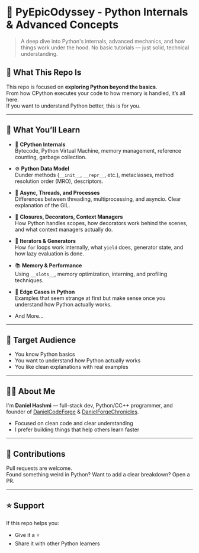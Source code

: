 # 🧠 PyEpicOdyssey - Python Internals & Advanced Concepts

> A deep dive into Python's internals, advanced mechanics, and how things work under the hood. No basic tutorials — just solid, technical understanding.

## 📌 What This Repo Is

This repo is focused on **exploring Python beyond the basics**.  
From how CPython executes your code to how memory is handled, it’s all here.  
If you want to understand Python better, this is for you.

---

## 🧩 What You’ll Learn

- 🔬 **CPython Internals**  
  Bytecode, Python Virtual Machine, memory management, reference counting, garbage collection.

- ⚙️ **Python Data Model**  
  Dunder methods (`__init__`, `__repr__`, etc.), metaclasses, method resolution order (MRO), descriptors.

- 🧵 **Async, Threads, and Processes**  
  Differences between threading, multiprocessing, and asyncio. Clear explanation of the GIL.

- 🧠 **Closures, Decorators, Context Managers**  
  How Python handles scopes, how decorators work behind the scenes, and what context managers actually do.

- 🔄 **Iterators & Generators**  
  How `for` loops work internally, what `yield` does, generator state, and how lazy evaluation is done.

- 📚 **Memory & Performance**  
  Using `__slots__`, memory optimization, interning, and profiling techniques.

- 🧪 **Edge Cases in Python**  
  Examples that seem strange at first but make sense once you understand how Python actually works.
  
- And More...
---

## 🧠 Target Audience

- You know Python basics
- You want to understand how Python actually works
- You like clean explanations with real examples

---

## 👨‍💻 About Me

I'm **Daniel Hashmi** — full-stack dev, Python/CC++ programmer, and founder of [DanielCodeForge](https://danielcodeforge.vercel.app) & [DanielForgeChronicles](https://danielforgechronicles.vercel.app).

- Focused on clean code and clear understanding  
- I prefer building things that help others learn faster

---

## 🤝 Contributions

Pull requests are welcome.  
Found something weird in Python? Want to add a clear breakdown? Open a PR.

---

## ⭐ Support

If this repo helps you:
- Give it a ⭐
- Share it with other Python learners
